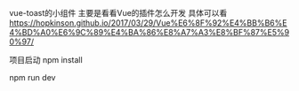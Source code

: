 vue-toast的小组件
主要是看看Vue的插件怎么开发
具体可以看
https://hopkinson.github.io/2017/03/29/Vue%E6%8F%92%E4%BB%B6%E4%BD%A0%E6%9C%89%E4%BA%86%E8%A7%A3%E8%BF%87%E5%90%97/

项目启动
npm install
 
npm run dev